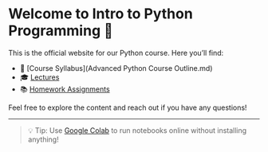 # Welcome to Intro to Python Programming 👋

This is the official website for our Python course. Here you’ll find:
- 🧾 [Course Syllabus](Advanced Python Course Outline.md)
- 🎓 [Lectures](lectures/)
- 📚 [Homework Assignments](homeworks/)

Feel free to explore the content and reach out if you have any questions!

---

> 💡 Tip: Use [Google Colab](https://colab.research.google.com/) to run notebooks online without installing anything!
